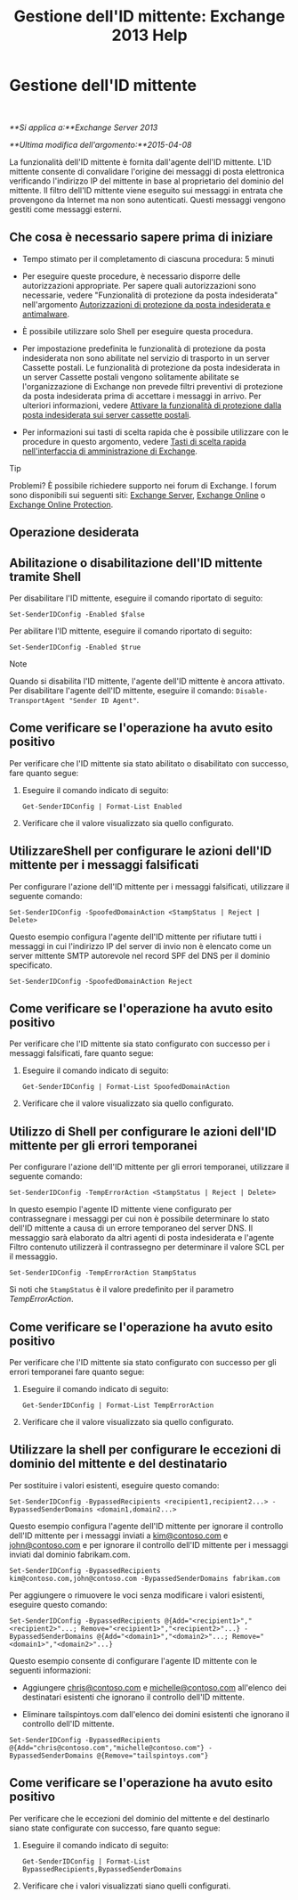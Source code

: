 ﻿---
title: "Gestione dell'ID mittente: Exchange 2013 Help"
TOCTitle: Gestione dell'ID mittente
ms:assetid: 2e7b646a-8a66-4be7-a7c1-0bd43bb79a5b
ms:mtpsurl: https://technet.microsoft.com/it-it/library/Aa997136(v=EXCHG.150)
ms:contentKeyID: 50480255
ms.date: 05/22/2018
mtps_version: v=EXCHG.150
ms.translationtype: MT
---

# Gestione dell'ID mittente

 

_**Si applica a:**Exchange Server 2013_

_**Ultima modifica dell'argomento:**2015-04-08_

La funzionalità deIl'ID mittente è fornita dall'agente dell'ID mittente. L'ID mittente consente di convalidare l'origine dei messaggi di posta elettronica verificando l'indirizzo IP del mittente in base al proprietario del dominio del mittente. Il filtro dell'ID mittente viene eseguito sui messaggi in entrata che provengono da Internet ma non sono autenticati. Questi messaggi vengono gestiti come messaggi esterni.

## Che cosa è necessario sapere prima di iniziare

  - Tempo stimato per il completamento di ciascuna procedura: 5 minuti

  - Per eseguire queste procedure, è necessario disporre delle autorizzazioni appropriate. Per sapere quali autorizzazioni sono necessarie, vedere "Funzionalità di protezione da posta indesiderata" nell'argomento [Autorizzazioni di protezione da posta indesiderata e antimalware](anti-spam-and-anti-malware-permissions-exchange-2013-help.md).

  - È possibile utilizzare solo Shell per eseguire questa procedura.

  - Per impostazione predefinita le funzionalità di protezione da posta indesiderata non sono abilitate nel servizio di trasporto in un server Cassette postali. Le funzionalità di protezione da posta indesiderata in un server Cassette postali vengono solitamente abilitate se l'organizzazione di Exchange non prevede filtri preventivi di protezione da posta indesiderata prima di accettare i messaggi in arrivo. Per ulteriori informazioni, vedere [Attivare la funzionalità di protezione dalla posta indesiderata sui server cassette postali](enable-anti-spam-functionality-on-mailbox-servers-exchange-2013-help.md).

  - Per informazioni sui tasti di scelta rapida che è possibile utilizzare con le procedure in questo argomento, vedere [Tasti di scelta rapida nell'interfaccia di amministrazione di Exchange](keyboard-shortcuts-in-the-exchange-admin-center-exchange-online-protection-help.md).


> [!TIP]
> Problemi? È possibile richiedere supporto nei forum di Exchange. I forum sono disponibili sui seguenti siti: <A href="https://go.microsoft.com/fwlink/p/?linkid=60612">Exchange Server</A>, <A href="https://go.microsoft.com/fwlink/p/?linkid=267542">Exchange Online</A> o <A href="https://go.microsoft.com/fwlink/p/?linkid=285351">Exchange Online Protection</A>.



## Operazione desiderata

## Abilitazione o disabilitazione dell'ID mittente tramite Shell

Per disabilitare l'ID mittente, eseguire il comando riportato di seguito:

    Set-SenderIDConfig -Enabled $false

Per abilitare l'ID mittente, eseguire il comando riportato di seguito:

    Set-SenderIDConfig -Enabled $true


> [!NOTE]
> Quando si disabilita l'ID mittente, l'agente dell'ID mittente è ancora attivato. Per disabilitare l'agente dell'ID mittente, eseguire il comando: <CODE>Disable-TransportAgent "Sender ID Agent"</CODE>.



## Come verificare se l'operazione ha avuto esito positivo

Per verificare che l'ID mittente sia stato abilitato o disabilitato con successo, fare quanto segue:

1.  Eseguire il comando indicato di seguito:
    
        Get-SenderIDConfig | Format-List Enabled

2.  Verificare che il valore visualizzato sia quello configurato.

## UtilizzareShell per configurare le azioni dell'ID mittente per i messaggi falsificati

Per configurare l'azione dell'ID mittente per i messaggi falsificati, utilizzare il seguente comando:

    Set-SenderIDConfig -SpoofedDomainAction <StampStatus | Reject | Delete>

Questo esempio configura l'agente dell'ID mittente per rifiutare tutti i messaggi in cui l'indirizzo IP del server di invio non è elencato come un server mittente SMTP autorevole nel record SPF del DNS per il dominio specificato.

    Set-SenderIDConfig -SpoofedDomainAction Reject

## Come verificare se l'operazione ha avuto esito positivo

Per verificare che l'ID mittente sia stato configurato con successo per i messaggi falsificati, fare quanto segue:

1.  Eseguire il comando indicato di seguito:
    
        Get-SenderIDConfig | Format-List SpoofedDomainAction

2.  Verificare che il valore visualizzato sia quello configurato.

## Utilizzo di Shell per configurare le azioni dell'ID mittente per gli errori temporanei

Per configurare l'azione dell'ID mittente per gli errori temporanei, utilizzare il seguente comando:

    Set-SenderIDConfig -TempErrorAction <StampStatus | Reject | Delete>

In questo esempio l'agente ID mittente viene configurato per contrassegnare i messaggi per cui non è possibile determinare lo stato dell'ID mittente a causa di un errore temporaneo del server DNS. Il messaggio sarà elaborato da altri agenti di posta indesiderata e l'agente Filtro contenuto utilizzerà il contrassegno per determinare il valore SCL per il messaggio.

    Set-SenderIDConfig -TempErrorAction StampStatus

Si noti che `StampStatus` è il valore predefinito per il parametro *TempErrorAction*.

## Come verificare se l'operazione ha avuto esito positivo

Per verificare che l'ID mittente sia stato configurato con successo per gli errori temporanei fare quanto segue:

1.  Eseguire il comando indicato di seguito:
    
        Get-SenderIDConfig | Format-List TempErrorAction

2.  Verificare che il valore visualizzato sia quello configurato.

## Utilizzare la shell per configurare le eccezioni di dominio del mittente e del destinatario

Per sostituire i valori esistenti, eseguire questo comando:

    Set-SenderIDConfig -BypassedRecipients <recipient1,recipient2...> -BypassedSenderDomains <domain1,domain2...>

Questo esempio configura l'agente dell'ID mittente per ignorare il controllo dell'ID mittente per i messaggi inviati a kim@contoso.com e john@contoso.com e per ignorare il controllo dell'ID mittente per i messaggi inviati dal dominio fabrikam.com.

    Set-SenderIDConfig -BypassedRecipients kim@contoso.com,john@contoso.com -BypassedSenderDomains fabrikam.com

Per aggiungere o rimuovere le voci senza modificare i valori esistenti, eseguire questo comando:

    Set-SenderIDConfig -BypassedRecipients @{Add="<recipient1>","<recipient2>"...; Remove="<recipient1>","<recipient2>"...} -BypassedSenderDomains @{Add="<domain1>","<domain2>"...; Remove="<domain1>","<domain2>"...}

Questo esempio consente di configurare l'agente ID mittente con le seguenti informazioni:

  - Aggiungere chris@contoso.com e michelle@contoso.com all'elenco dei destinatari esistenti che ignorano il controllo dell'ID mittente.

  - Eliminare tailspintoys.com dall'elenco dei domini esistenti che ignorano il controllo dell'ID mittente.

<!-- end list -->

    Set-SenderIDConfig -BypassedRecipients @{Add="chris@contoso.com","michelle@contoso.com"} -BypassedSenderDomains @{Remove="tailspintoys.com"}

## Come verificare se l'operazione ha avuto esito positivo

Per verificare che le eccezioni del dominio del mittente e del destinarlo siano state configurate con successo, fare quanto segue:

1.  Eseguire il comando indicato di seguito:
    
        Get-SenderIDConfig | Format-List BypassedRecipients,BypassedSenderDomains

2.  Verificare che i valori visualizzati siano quelli configurati.

